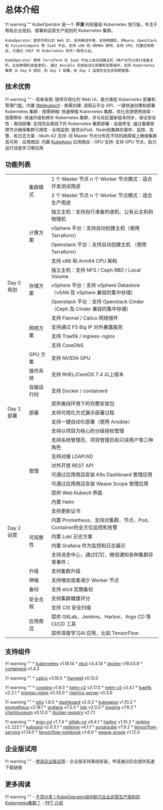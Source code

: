 
# 总体介绍

!!! warning ""
    KubeOperator 是一个 **开源** 的轻量级 Kubernetes 发行版，专注于帮助企业规划、部署和运营生产级别的 Kubernetes 集群。

    KubeOperator 提供可视化的 Web UI，支持离线环境，支持物理机、VMware、OpenStack 和 FusionCompute 等 IaaS 平台，支持 x86 和 ARM64 架构，支持 GPU，内置应用商店，已通过 CNCF 的 Kubernetes 软件一致性认证。  

    KubeOperator 使用 Terraform 在 IaaS 平台上自动创建主机（用户也可以自行准备主机，比如物理机或者虚机），通过 Ansible 完成自动化部署和变更操作，支持 Kubernetes 集群 从 Day 0 规划，到 Day 1 部署，到 Day 2 运营的全生命周期管理。  

## 技术优势

!!! warning ""
    -  简单易用: 提供可视化的 Web UI，极大降低 Kubernetes 部署和管理门槛，内置 [Webkubectl](https://github.com/KubeOperator/webkubectl)
    -  按需创建: 调用云平台 API，一键快速创建和部署 Kubernetes 集群
    -  按需伸缩: 快速伸缩 Kubernetes 集群，优化资源使用效率
    -  按需修补: 快速升级和修补 Kubernetes 集群，并与社区最新版本同步，保证安全性
    -  离线部署: 支持完全离线下的 Kubernetes 集群部署
    -  自我修复: 通过重建故障节点确保集群可用性
    -  全栈监控: 提供从Pod、Node到集群的事件、监控、告警、和日志方案
    -  Multi-AZ 支持: 将 Master 节点分布在不同的故障域上确保集群高可用
    -  应用商店: 内置 [KubeApps](https://github.com/kubeapps/kubeapps) 应用商店
    -  GPU 支持: 支持 GPU 节点，助力运行深度学习等应用


## 功能列表

<table>
    <tr>
        <td rowspan="16">Day 0 规划</td>
        </td>
        <td rowspan="2">集群模式
        </td>
        <td>1 个 Master 节点 n 个 Worker 节点模式：适合开发测试用途
        </td>       
    </tr>
    <tr>
        <td>3 个 Master 节点 n 个 Worker 节点模式：适合生产用途
        </td>
    </tr>    
    <tr>
        <td rowspan="4">计算方案
        </td>
        <td>独立主机：支持自行准备的虚机、公有云主机和物理机
        </td>  
    </tr>    
    <tr>
        <td>vSphere 平台：支持自动创建主机（使用 Terraform）
        </td>
    </tr>
    <tr>
        <td>Openstack 平台：支持自动创建主机 （使用 Terraform）
        </td>
    </tr>
    <tr>
        <td>支持 x86 和 Arm64 CPU 架构
        </td>
    </tr>
    <tr>
        <td rowspan="3">存储方案
        </td>
        <td>独立主机：支持 NFS / Ceph RBD / Local Volume
        </td>
    </tr>
    <tr>
        <td>vSphere 平台：支持 vSphere Datastore （vSAN 及 vSphere 兼容的集中存储）
        </td>
    </tr>
     <tr>
        <td>Openstack 平台：支持 Openstack Cinder （Ceph 及 Cinder 兼容的集中存储）
        </td>
    </tr>
    <tr>
        <td rowspan="4">网络方案
        </td>
        <td>支持 Flannel / Calico 网络插件
        </td>
    </tr>
    <tr>
        <td>支持通过 F5 Big IP 对外暴露服务
        </td>
    </tr>
    <tr>
        <td>支持 Traefik / ingress-nginx
        </td>
    </tr>    
    <tr>
        <td>支持 CoreDNS
        </td>
    </tr>
    <tr>
        <td>GPU 方案
        </td>
        <td>支持 NVIDIA GPU
        </td>
    </tr>
    <tr>
        <td>操作系统
        </td>
        <td>支持 RHEL/CentOS 7.4 以上版本
        </td>
    </tr>  
    <tr>
        <td>容器运行时
        </td>
        <td>支持 Docker / containerd
        </td>
    </tr>     
    <tr>
        <td rowspan="3">Day 1 部署
        </td>
        <td rowspan="3">部署
        </td>  
        <td>提供离线环境下的完整安装包
        </td>         
    </tr>
     <tr>
        <td>支持可视化方式展示部署过程
        </td>
    </tr>
     <tr>
        <td>支持一键自动化部署（使用 Ansible）
        </td>
    </tr>
    <tr>
        <td rowspan="21">Day 2 运营
        </td>
        <td rowspan="9">管理
        </td>  
        <td>支持以项目为核心的分级授权管理
        </td>         
    </tr>
    <tr>
         <td>支持系统管理员、项目管理员和只读用户等三种角色
        </td>
    </tr>
    <tr>
         <td>支持对接 LDAP/AD
        </td>
    </tr>    
    <tr>
         <td>对外开放 REST API
        </td>
    </tr>    
    <tr>
         <td>可通过应用商店安装 K8s Dashboard 管理应用
        </td>
    </tr>     
     <tr>
         <td>可通过应用商店安装 Weave Scope 管理应用
        </td>
    </tr>  
    <tr>
         <td>提供 Web Kubectl 界面
        </td>
    </tr>
    <tr>
         <td>内置 Helm
        </td>
    </tr>   
    <tr>
         <td>支持更新证书
        </td>
    </tr>     
    <tr>
        <td rowspan="4">可观察性
        </td>
         <td>内置 Prometheus，支持对集群、节点、Pod、Container的全方位监控和告警
        </td>
    </tr>
     <tr>
        <td>内置 Loki 日志方案
        </td>
    </tr>
    <tr>
        <td>内置 Grafana 作为监控和日志展示
        </td>
    </tr>
    <tr>
        <td>支持消息中心，通过钉钉、微信通知各种集群异常事件；
        </td>
    </tr>      
    <tr>
        <td>升级
        </td>
         <td>支持集群升级
        </td>
    </tr>
    <tr>
        <td>伸缩
        </td>
         <td>支持增加或者减少 Worker 节点
        </td>
    </tr>
    <tr>
        <td>备份
        </td>
         <td>支持 etcd 定期备份
        </td>
    </tr>  
    <tr>
        <td  rowspan="2">安全合规
        </td>
         <td>支持集群健康评分
        </td>
    </tr>   
    <tr>
        <td>支持 CIS 安全扫描
        </td>
    </tr>    
    <tr>
        <td rowspan="2">应用商店
        </td>
         <td>提供 GitLab、Jenkins、Harbor、Argo CD 等 CI/CD 工具
        </td>
    </tr>
    <tr>
        <td>提供深度学习AI 应用，比如 TensorFlow
        </td>
    </tr>    
 </table>

## 支持组件

!!! warning ""
    * [kubernetes](https://github.com/kubernetes/kubernetes) v1.18.14
    * [etcd](https://github.com/coreos/etcd) v3.4.14
    * [docker](https://www.docker.com/) v19.03.9
    * [containerd](https://containerd.io/) v1.4.3

!!! warning ""
    * [calico](https://github.com/projectcalico/calico) v3.16.5
    * [flanneld](https://github.com/coreos/flannel) v0.13.0

!!! warning ""
    * [coredns](https://github.com/coredns/coredns) v1.8.0
    * [helm-v2](https://github.com/helm/helm) v2.17.0
    * [helm-v3](https://github.com/helm/helm) v3.4.1
    * [traefik](https://github.com/containous/traefik) v2.2.1
    * [ingress-nginx](https://github.com/kubernetes/ingress-nginx) v0.33.0
    * [metrics-server](https://github.com/kubernetes-sigs/metrics-server) v0.3.6

!!! warning ""
    * [istio](https://github.com/istio/istio) 1.8.0
    * [dashboard](https://github.com/kubernetes/dashboard) v2.0.3
    * [kubeapps](https://github.com/kubeapps/kubeapps) v1.10.2
    * [prometheus](https://github.com/prometheus/prometheus) v2.18.1
    * [grafana](https://github.com/grafana/grafana) v7.3.3
    * [loki](https://github.com/grafana/loki) v2.0.0
    * [logging](https://github.com/elastic/elasticsearch) v7.6.2
    * [chartmuseum](https://github.com/helm/chartmuseum) v0.12.0
    * [docker-registry](https://github.com/docker/distribution) v2.7.1

!!! warning ""
    * [argo-cd](https://github.com/argoproj/argo-cd) v1.7.4
    * [gitlab-ce](https://about.gitlab.com) v9.4.1
    * [harbor](https://github.com/goharbor/harbor) v1.10.2
    * [jenkins](https://github.com/jenkinsci/jenkins) v2.222.1
    * [kuboard](https://github.com/eip-work/kuboard-press) v2.0.5.1
    * [redmine](https://github.com/redmine/redmine) v4.1.1
    * [sonarqube](https://github.com/SonarSource/sonarqube) v7.9.2
    * [tensorflow-serving](https://github.com/tensorflow/serving) v1.14.0
    * [tensorflow-notebook](https://github.com/tensorflow/tensorflow) v1.6.0
    * [weave-scope](https://github.com/weaveworks/scope) v1.12.0
    
## 企业版试用

!!! warning ""
    - [申请企业版试用](https://jinshuju.net/f/qc6g44)
    - 企业版支持离线安装，申请通过后会提供高速下载链接

## 更多阅读

!!! warning ""
    - [干货分享丨KubeOperator如何助力企业运营生产级别的Kubernetes集群？](https://blog.fit2cloud.com/?p=1255)
    - [PPT 介绍](https://kubeoperator.io/download/KubeOperator_Intro.pdf)

